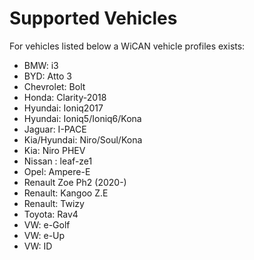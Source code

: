 <!--
================================================================
THIS FILE WAS GENERATED! DO NOT UPDATE OR YOUR CHANGES ARE LOST!
================================================================
-->
# Supported Vehicles
For vehicles listed below a WiCAN vehicle profiles exists:
- BMW: i3
- BYD: Atto 3
- Chevrolet: Bolt
- Honda: Clarity-2018
- Hyundai: Ioniq2017
- Hyundai: Ioniq5/Ioniq6/Kona
- Jaguar: I-PACE
- Kia/Hyundai: Niro/Soul/Kona
- Kia: Niro PHEV
- Nissan : leaf-ze1
- Opel: Ampere-E
- Renault Zoe Ph2 (2020-)
- Renault: Kangoo Z.E
- Renault: Twizy
- Toyota: Rav4
- VW: e-Golf
- VW: e-Up
- VW: ID

